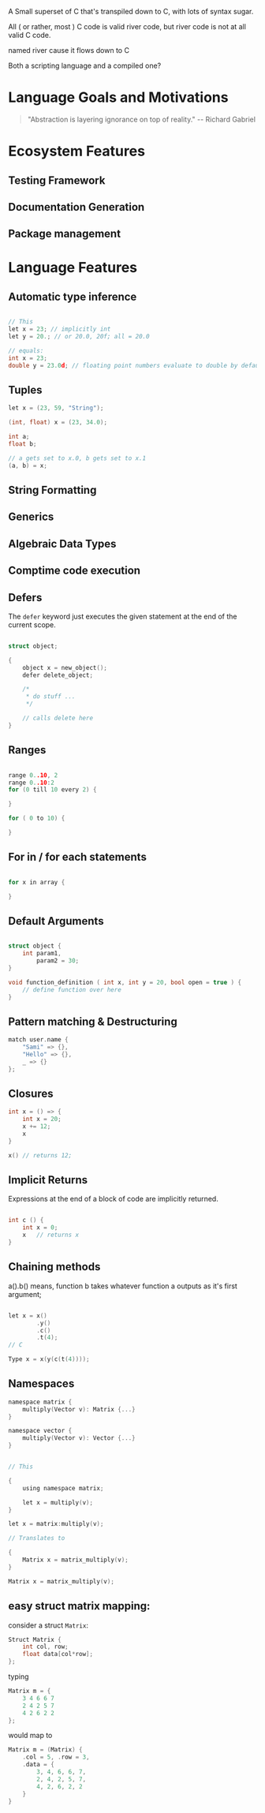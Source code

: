 A Small superset of C that's transpiled down to C, with lots of syntax sugar.

All ( or rather, most ) C code is valid river code, but river code is not at all valid C code.

named river
cause it flows down to C

Both a scripting language and a compiled one?

# Language Goals and Motivations
>   "Abstraction is layering ignorance on top of reality." -- Richard Gabriel

# Ecosystem Features
## Testing Framework
## Documentation Generation
## Package management

# Language Features

## Automatic type inference

```c 

// This
let x = 23; // implicitly int
let y = 20.; // or 20.0, 20f; all = 20.0

// equals:
int x = 23;
double y = 23.0d; // floating point numbers evaluate to double by default


```

## Tuples

```c rvr
let x = (23, 59, "String");

(int, float) x = (23, 34.0);

int a;
float b;

// a gets set to x.0, b gets set to x.1
(a, b) = x;
```
## String Formatting
## Generics
## Algebraic Data Types
## Comptime code execution 
## Defers
The `defer` keyword just executes the given statement at the end of the current scope.

```c 

struct object;

{
    object x = new_object();
    defer delete_object;

    /*
     * do stuff ...
     */

    // calls delete here
}

```
## Ranges 

```c

range 0..10, 2
range 0..10:2
for (0 till 10 every 2) {

}

for ( 0 to 10) {

}

```

## For in / for each statements
```c 

for x in array {

}

```
## Default Arguments

```c 

struct object {
    int param1, 
        param2 = 30;
}

void function_definition ( int x, int y = 20, bool open = true ) {
    // define function over here
}

```

## Pattern matching & Destructuring
```c 
match user.name {
    "Sami" => {},
    "Hello" => {},
    _ => {}
};
```
## Closures 
```c
int x = () => {
    int x = 20;
    x += 12;
    x
}

x() // returns 12;
```

## Implicit Returns 
Expressions at the end of a block of code are implicitly returned.

```c 

int c () {
    int x = 0;
    x   // returns x
}

```

## Chaining methods 

a().b() means, function b takes whatever function a outputs as it's first argument;

```c 

let x = x()
        .y()
        .c()
        .t(4);
// C 

Type x = x(y(c(t(4))));

```

## Namespaces 

```c
namespace matrix {
    multiply(Vector v): Matrix {...}
}

namespace vector {
    multiply(Vector v): Vector {...}
}


// This

{
    using namespace matrix;

    let x = multiply(v);
}

let x = matrix:multiply(v);

// Translates to

{
    Matrix x = matrix_multiply(v);
}

Matrix x = matrix_multiply(v);

```


## easy struct matrix mapping:

consider a struct `Matrix`:
```c 
Struct Matrix {
    int col, row;
    float data[col*row];
};

```
typing 

```c 
Matrix m = {
    3 4 6 6 7
    2 4 2 5 7
    4 2 6 2 2
};
```

would map to 
```c 
Matrix m = (Matrix) {
    .col = 5, .row = 3,
    .data = {
        3, 4, 6, 6, 7,
        2, 4, 2, 5, 7,
        4, 2, 6, 2, 2
    }
}

```

